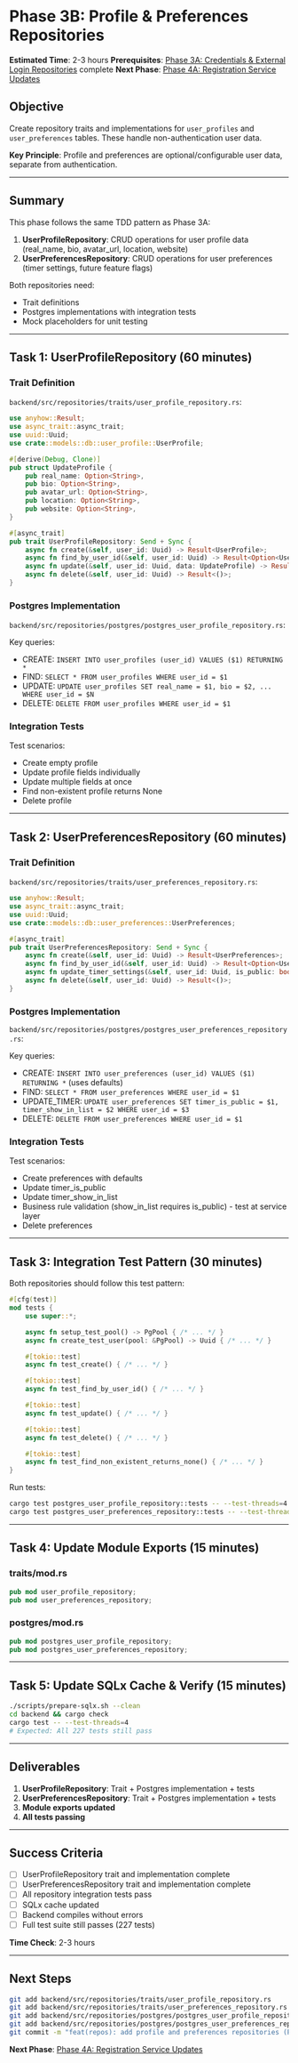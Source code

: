 # Phase 3B: Profile & Preferences Repositories

**Estimated Time**: 2-3 hours
**Prerequisites**: [Phase 3A: Credentials & External Login Repositories](PHASE-03A-CREDENTIALS-REPOS.md) complete
**Next Phase**: [Phase 4A: Registration Service Updates](PHASE-04A-REGISTRATION-SERVICE.md)

## Objective

Create repository traits and implementations for `user_profiles` and `user_preferences` tables. These handle non-authentication user data.

**Key Principle**: Profile and preferences are optional/configurable user data, separate from authentication.

---

## Summary

This phase follows the same TDD pattern as Phase 3A:

1. **UserProfileRepository**: CRUD operations for user profile data (real_name, bio, avatar_url, location, website)
2. **UserPreferencesRepository**: CRUD operations for user preferences (timer settings, future feature flags)

Both repositories need:
- Trait definitions
- Postgres implementations with integration tests
- Mock placeholders for unit testing

---

## Task 1: UserProfileRepository (60 minutes)

### Trait Definition

`backend/src/repositories/traits/user_profile_repository.rs`:

```rust
use anyhow::Result;
use async_trait::async_trait;
use uuid::Uuid;
use crate::models::db::user_profile::UserProfile;

#[derive(Debug, Clone)]
pub struct UpdateProfile {
    pub real_name: Option<String>,
    pub bio: Option<String>,
    pub avatar_url: Option<String>,
    pub location: Option<String>,
    pub website: Option<String>,
}

#[async_trait]
pub trait UserProfileRepository: Send + Sync {
    async fn create(&self, user_id: Uuid) -> Result<UserProfile>;
    async fn find_by_user_id(&self, user_id: Uuid) -> Result<Option<UserProfile>>;
    async fn update(&self, user_id: Uuid, data: UpdateProfile) -> Result<UserProfile>;
    async fn delete(&self, user_id: Uuid) -> Result<()>;
}
```

### Postgres Implementation

`backend/src/repositories/postgres/postgres_user_profile_repository.rs`:

Key queries:
- CREATE: `INSERT INTO user_profiles (user_id) VALUES ($1) RETURNING *`
- FIND: `SELECT * FROM user_profiles WHERE user_id = $1`
- UPDATE: `UPDATE user_profiles SET real_name = $1, bio = $2, ... WHERE user_id = $N`
- DELETE: `DELETE FROM user_profiles WHERE user_id = $1`

### Integration Tests

Test scenarios:
- Create empty profile
- Update profile fields individually
- Update multiple fields at once
- Find non-existent profile returns None
- Delete profile

---

## Task 2: UserPreferencesRepository (60 minutes)

### Trait Definition

`backend/src/repositories/traits/user_preferences_repository.rs`:

```rust
use anyhow::Result;
use async_trait::async_trait;
use uuid::Uuid;
use crate::models::db::user_preferences::UserPreferences;

#[async_trait]
pub trait UserPreferencesRepository: Send + Sync {
    async fn create(&self, user_id: Uuid) -> Result<UserPreferences>;
    async fn find_by_user_id(&self, user_id: Uuid) -> Result<Option<UserPreferences>>;
    async fn update_timer_settings(&self, user_id: Uuid, is_public: bool, show_in_list: bool) -> Result<()>;
    async fn delete(&self, user_id: Uuid) -> Result<()>;
}
```

### Postgres Implementation

`backend/src/repositories/postgres/postgres_user_preferences_repository.rs`:

Key queries:
- CREATE: `INSERT INTO user_preferences (user_id) VALUES ($1) RETURNING *` (uses defaults)
- FIND: `SELECT * FROM user_preferences WHERE user_id = $1`
- UPDATE_TIMER: `UPDATE user_preferences SET timer_is_public = $1, timer_show_in_list = $2 WHERE user_id = $3`
- DELETE: `DELETE FROM user_preferences WHERE user_id = $1`

### Integration Tests

Test scenarios:
- Create preferences with defaults
- Update timer_is_public
- Update timer_show_in_list
- Business rule validation (show_in_list requires is_public) - test at service layer
- Delete preferences

---

## Task 3: Integration Test Pattern (30 minutes)

Both repositories should follow this test pattern:

```rust
#[cfg(test)]
mod tests {
    use super::*;

    async fn setup_test_pool() -> PgPool { /* ... */ }
    async fn create_test_user(pool: &PgPool) -> Uuid { /* ... */ }

    #[tokio::test]
    async fn test_create() { /* ... */ }

    #[tokio::test]
    async fn test_find_by_user_id() { /* ... */ }

    #[tokio::test]
    async fn test_update() { /* ... */ }

    #[tokio::test]
    async fn test_delete() { /* ... */ }

    #[tokio::test]
    async fn test_find_non_existent_returns_none() { /* ... */ }
}
```

Run tests:
```bash
cargo test postgres_user_profile_repository::tests -- --test-threads=4
cargo test postgres_user_preferences_repository::tests -- --test-threads=4
```

---

## Task 4: Update Module Exports (15 minutes)

### traits/mod.rs
```rust
pub mod user_profile_repository;
pub mod user_preferences_repository;
```

### postgres/mod.rs
```rust
pub mod postgres_user_profile_repository;
pub mod postgres_user_preferences_repository;
```

---

## Task 5: Update SQLx Cache & Verify (15 minutes)

```bash
./scripts/prepare-sqlx.sh --clean
cd backend && cargo check
cargo test -- --test-threads=4
# Expected: All 227 tests still pass
```

---

## Deliverables

1. **UserProfileRepository**: Trait + Postgres implementation + tests
2. **UserPreferencesRepository**: Trait + Postgres implementation + tests
3. **Module exports updated**
4. **All tests passing**

---

## Success Criteria

- [ ] UserProfileRepository trait and implementation complete
- [ ] UserPreferencesRepository trait and implementation complete
- [ ] All repository integration tests pass
- [ ] SQLx cache updated
- [ ] Backend compiles without errors
- [ ] Full test suite still passes (227 tests)

**Time Check**: 2-3 hours

---

## Next Steps

```bash
git add backend/src/repositories/traits/user_profile_repository.rs
git add backend/src/repositories/traits/user_preferences_repository.rs
git add backend/src/repositories/postgres/postgres_user_profile_repository.rs
git add backend/src/repositories/postgres/postgres_user_preferences_repository.rs
git commit -m "feat(repos): add profile and preferences repositories (Phase 3B)"
```

**Next Phase**: [Phase 4A: Registration Service Updates](PHASE-04A-REGISTRATION-SERVICE.md)
